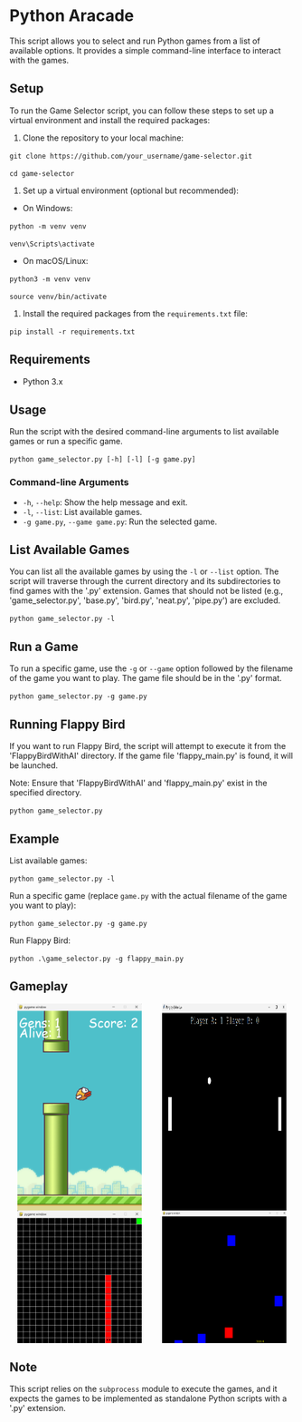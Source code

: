 # Python Aracade

This script allows you to select and run Python games from a list of available options. It provides a simple command-line interface to interact with the games.

## Setup

To run the Game Selector script, you can follow these steps to set up a virtual environment and install the required packages:

1.  Clone the repository to your local machine:

`git clone https://github.com/your_username/game-selector.git`

`cd game-selector`

1.  Set up a virtual environment (optional but recommended):

- On Windows:

`python -m venv venv`

`venv\Scripts\activate`

- On macOS/Linux:

`python3 -m venv venv`

`source venv/bin/activate`

1.  Install the required packages from the `requirements.txt` file:

`pip install -r requirements.txt`

## Requirements

- Python 3.x

## Usage

Run the script with the desired command-line arguments to list available games or run a specific game.

`python game_selector.py [-h] [-l] [-g game.py]`

### Command-line Arguments

- `-h`, `--help`: Show the help message and exit.
- `-l`, `--list`: List available games.
- `-g game.py`, `--game game.py`: Run the selected game.

## List Available Games

You can list all the available games by using the `-l` or `--list` option. The script will traverse through the current directory and its subdirectories to find games with the '.py' extension. Games that should not be listed (e.g., 'game_selector.py', 'base.py', 'bird.py', 'neat.py', 'pipe.py') are excluded.

`python game_selector.py -l`

## Run a Game

To run a specific game, use the `-g` or `--game` option followed by the filename of the game you want to play. The game file should be in the '.py' format.

`python game_selector.py -g game.py`

## Running Flappy Bird

If you want to run Flappy Bird, the script will attempt to execute it from the 'FlappyBirdWithAI' directory. If the game file 'flappy_main.py' is found, it will be launched.

Note: Ensure that 'FlappyBirdWithAI' and 'flappy_main.py' exist in the specified directory.

`python game_selector.py`

## Example

List available games:

`python game_selector.py -l`

Run a specific game (replace `game.py` with the actual filename of the game you want to play):

`python game_selector.py -g game.py`

Run Flappy Bird:

`python .\game_selector.py -g flappy_main.py`

## Gameplay

<div style="display: flex; flex-wrap: wrap; justify-content: space-between;">
    <img src="flappy-gameplay.png" alt="flappy-gameplay" width=220px style="padding: 0 1em;"/>
    <img src="pong-gameplay.png" alt="pong-gameplay" width=220px style="padding: 0 1em;"/>
    <img src="snake-gameplay.png" alt="snake-gameplay" width=220px style="padding: 0 1em;"/>
    <img src="cube-gameplay.png" alt="cube-gameplay" width=220px style="padding: 0 1em;"/>
</div>

## Note

This script relies on the `subprocess` module to execute the games, and it expects the games to be implemented as standalone Python scripts with a '.py' extension.
